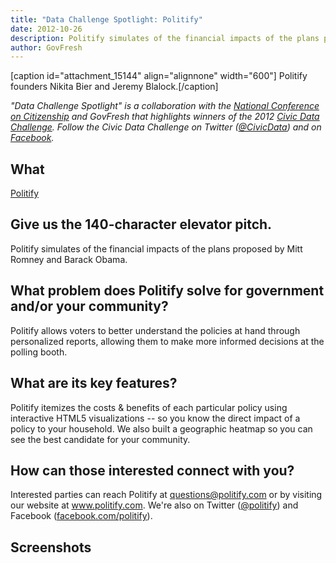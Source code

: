 ```yaml
---
title: "Data Challenge Spotlight: Politify"
date: 2012-10-26
description: Politify simulates of the financial impacts of the plans proposed by Mitt Romney and Barack Obama.
author: GovFresh
---
```


[caption id="attachment_15144" align="alignnone" width="600"] Politify founders Nikita Bier and Jeremy Blalock.[/caption]

<em>"Data Challenge Spotlight" is a collaboration with the <a href="http://www.ncoc.net/">National Conference on Citizenship</a> and GovFresh that highlights winners of the 2012 <a href="http://www.civicdatachallenge.org/">Civic Data Challenge</a>. Follow the Civic Data Challenge on Twitter (<a href="https://twitter.com/CivicData" target="_blank">@CivicData</a>) and on <a href="http://www.facebook.com/CivicDataChallenge" target="_blank">Facebook</a>.</em>

<h2>What</h2>

<a href="https://www.politify.com/election/" target="_blank">Politify</a>

<h2>Give us the 140-character elevator pitch.</h2>

Politify simulates of the financial impacts of the plans proposed by Mitt Romney and Barack Obama.

<h2>What problem does Politify solve for government and/or your community?</h2>
Politify allows voters to better understand the policies at hand through personalized reports, allowing them to make more informed decisions at the polling booth.

<h2>What are its key features?</h2>

Politify itemizes the costs &amp; benefits of each particular policy using interactive HTML5 visualizations -- so you know the direct impact of a policy to your household. We also built a geographic heatmap so you can see the best candidate for your community.

<h2>How can those interested connect with you?</h2>

Interested parties can reach Politify at <a href="mailto:questions@politify.com" target="_blank">questions@politify.com</a> or by visiting our website at <a href="http://www.politify.com" target="_blank">www.politify.com</a>. We're also on Twitter (<a href="https://twitter.com/Politify" target="_blank">@politify</a>) and Facebook (<a href="http://facebook.com/politify" target="_blank">facebook.com/politify</a>).

<h2>Screenshots</h2>




